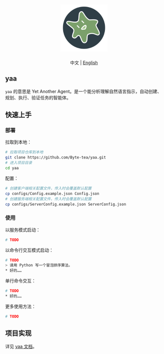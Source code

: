 <h1 align="center">
  <a href="https://github.com/Byte-tea/yaa/">
    <img src="assets/yaa.svg" width="150" height="150" alt="banner" /><br>
  </a>
</h1>

<p align="center">中文 | <a href="README.en.md">English</a></p>

## yaa

`yaa` 的意思是 Yet Another Agent。是一个能分析理解自然语言指示，自动创建、规划、执行、验证任务的智能体。

## 快速上手

### 部署

拉取到本地：

```bash
# 拉取项目仓库到本地
git clone https://github.com/Byte-tea/yaa.git
# 进入项目目录
cd yaa
```

配置：

```bash
# 创建客户端相关配置文件，传入时会覆盖默认配置
cp configs/Config.example.json Config.json
# 创建服务端相关配置文件，传入时会覆盖默认配置
cp configs/ServerConfig.example.json ServerConfig.json
```

### 使用

以服务模式启动：

```bash
# TODO
```

以命令行交互模式启动：

```bash
# TODO
> 请用 Python 写一个冒泡排序算法。
* 好的……
```

单行命令交互：

```bash
# TODO
* 好的……
```

更多使用方法：

```bash
# TODO
```

## 项目实现

详见 [yaa 文档](docs/README.md)。
